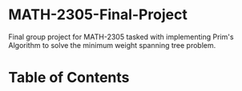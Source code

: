 # MATH-2305-Final-Project
 Final group project for MATH-2305 tasked with implementing Prim's Algorithm to solve the minimum weight spanning tree problem.
# Table of Contents
